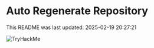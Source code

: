 # Auto Regenerate Repository

This README was last updated: 2025-02-19 20:27:21

 ![TryHackMe](https://tryhackme.com/badge/533634)